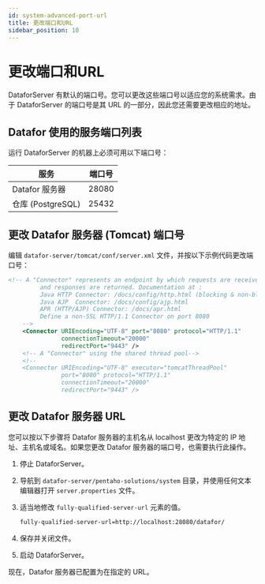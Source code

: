 ```yaml
---
id: system-advanced-port-url
title: 更改端口和URL
sidebar_position: 10
---
```


# 更改端口和URL

DataforServer 有默认的端口号。您可以更改这些端口号以适应您的系统需求。由于 DataforServer 的端口号是其 URL 的一部分，因此您还需要更改相应的地址。

## Datafor 使用的服务端口列表

运行 DataforServer 的机器上必须可用以下端口号：

| 服务              | 端口号 |
| ----------------- | ------ |
| Datafor 服务器    | 28080  |
| 仓库 (PostgreSQL) | 25432  |

## 更改 Datafor 服务器 (Tomcat) 端口号

编辑 `datafor-server/tomcat/conf/server.xml` 文件，并按以下示例代码更改端口号：

```xml
<!-- A "Connector" represents an endpoint by which requests are received
         and responses are returned. Documentation at :
         Java HTTP Connector: /docs/config/http.html (blocking & non-blocking)
         Java AJP  Connector: /docs/config/ajp.html
         APR (HTTP/AJP) Connector: /docs/apr.html
         Define a non-SSL HTTP/1.1 Connector on port 8080
    -->
    <Connector URIEncoding="UTF-8" port="8080" protocol="HTTP/1.1" 
               connectionTimeout="20000" 
               redirectPort="9443" />
    <!-- A "Connector" using the shared thread pool-->
    <!--
    <Connector URIEncoding="UTF-8" executor="tomcatThreadPool"
               port="8080" protocol="HTTP/1.1" 
               connectionTimeout="20000" 
               redirectPort="9443" />
```

## 更改 Datafor 服务器 URL

您可以按以下步骤将 Datafor 服务器的主机名从 localhost 更改为特定的 IP 地址、主机名或域名。如果您更改 Datafor 服务器的端口号，也需要执行此操作。

1. 停止 DataforServer。

2. 导航到 `datafor-server/pentaho-solutions/system` 目录，并使用任何文本编辑器打开 `server.properties` 文件。

3. 适当地修改 `fully-qualified-server-url` 元素的值。

   ```XML
   fully-qualified-server-url=http://localhost:28080/datafor/
   ```

4. 保存并关闭文件。

5. 启动 DataforServer。

现在，Datafor 服务器已配置为在指定的 URL。